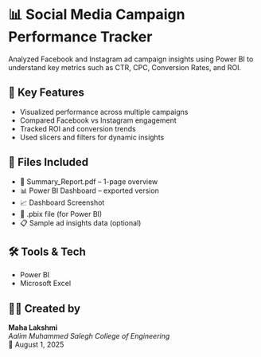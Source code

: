 # 📊 Social Media Campaign Performance Tracker

Analyzed Facebook and Instagram ad campaign insights using Power BI to understand key metrics such as CTR, CPC, Conversion Rates, and ROI.

## 📌 Key Features
- Visualized performance across multiple campaigns
- Compared Facebook vs Instagram engagement
- Tracked ROI and conversion trends
- Used slicers and filters for dynamic insights

## 📂 Files Included
- 📄 Summary_Report.pdf – 1-page overview
- 📊 Power BI Dashboard – exported version
- 📈 Dashboard Screenshot
- 📁 .pbix file (for Power BI)
- 📋 Sample ad insights data (optional)

## 🛠 Tools & Tech
- Power BI
- Microsoft Excel

## 👩‍💻 Created by
**Maha Lakshmi**  
_Aalim Muhammed Salegh College of Engineering_  
📅 August 1, 2025

